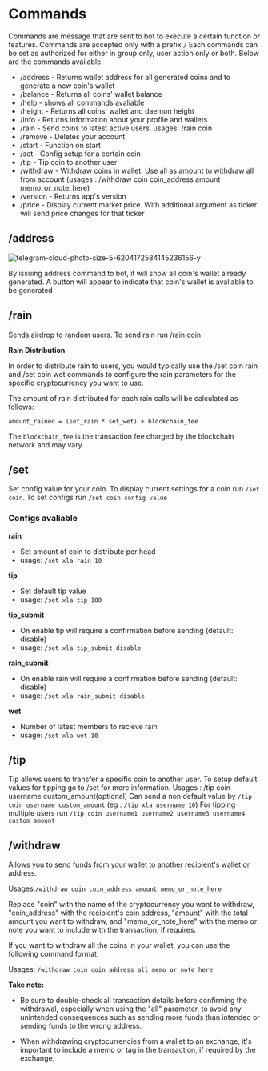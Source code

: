 # Commands

Commands are message that are sent to bot to execute a certain function or features. Commands are accepted only with a prefix `/`
Each commands can be set as authorized for either in group only, user action only or both. Below are the commands available.


* /address - Returns wallet address for all generated coins and to generate a new coin's wallet 
* /balance - Returns all coins' wallet balance
* /help - shows all commands avaliable
* /height - Returns all coins' wallet and daemon height
* /info - Returns information about your profile and wallets
* /rain - Send coins to latest active users. usages: /rain coin
* /remove - Deletes your account
* /start - Function on start
* /set - Config setup for a certain coin
* /tip - Tip coin to another user
* /withdraw - Withdraw coins in wallet. Use all as amount to withdraw all from account (usages : /withdraw coin coin_address amount memo_or_note_here)
* /version - Returns app's version
* /price - Display current market price. With additional argument as ticker will send price changes for that ticker


## /address

![telegram-cloud-photo-size-5-6204172584145236156-y](https://user-images.githubusercontent.com/630603/194770232-bf00f52b-947c-4066-a7e1-805ff5fef917.jpg)

By issuing address command to bot, it will show all coin's wallet already generated. A button will appear to indicate that coin's wallet is avaliable to be generated

## /rain

Sends airdrop to random users. To send rain run /rain coin

**Rain Distribution**

In order to distribute rain to users, you would typically use the /set coin rain 
and /set coin wet commands to configure the rain parameters for the specific cryptocurrency 
you want to use.

The amount of rain distributed for each rain calls will be calculated as follows:

```amount_rained = (set_rain * set_wet) + blockchain_fee```

The `blockchain_fee` is the transaction fee charged by the blockchain network and may vary.

## /set

Set config value for your coin. To display current settings for a coin run `/set coin`. To set configs run `/set coin config value`

### Configs avaliable
**rain**
- Set amount of coin to distribute per head 
- usage: `/set xla rain 10`
 
**tip**
- Set default tip value 
- usage: `/set xla tip 100`
 
**tip_submit**
- On enable tip will require a confirmation before sending (default: disable)
- usage: `/set xla tip_submit disable`

**rain_submit**
- On enable rain will require a confirmation before sending (default: disable) 
- usage: `/set xla rain_submit disable`

**wet**
- Number of latest members to recieve rain
- usage: `/set xla wet 10`


## /tip
Tip allows users to transfer a spesific coin to another user. To setup default values for tipping go to /set for more information.
Usages : /tip coin username custom_amount(optional)
Can send a non default value by `/tip coin username custom_amount` (eg : `/tip xla username 10`)
For tipping multiple users run `/tip coin username1 username2 username3 username4 custom_amount`


## /withdraw
Allows you to send funds from your wallet to another recipient's wallet or address. 

Usages:```/withdraw coin coin_address amount memo_or_note_here```

Replace "coin" with the name of the cryptocurrency you want to withdraw, "coin_address" with the recipient's coin address, "amount" with the total amount you want to withdraw, and "memo_or_note_here" with the memo or note you want to include with the transaction, if requires.

If you want to withdraw all the coins in your wallet, you can use the following command format:

Usages: ```/withdraw coin coin_address all memo_or_note_here```

**Take note:**

* Be sure to double-check all transaction details before confirming the withdrawal, especially when using the "all" parameter, to avoid any unintended consequences such as sending more funds than intended or sending funds to the wrong address.

* When withdrawing cryptocurrencies from a wallet to an exchange, it's important to include a memo or tag in the transaction, if required by the exchange.
